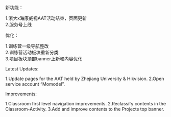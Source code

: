 新功能：

1.浙大x海康威视AAT活动结束，页面更新      
2.服务号上线            

优化：
  
1.训练营一级导航整改                             
2.训练营活动板块重新分类                   
3.项目板块顶部banner上新和内容优化   

Latest Updates:

1.Update pages for the AAT held by Zhejiang University & Hikvision.
2.Open service account “Momodel”.

Improvements:

1.Classroom first level navigation improvements.
2.Reclassify contents in the Classroom-Activity.
3.Add and improve contents to the Projects top banner.

